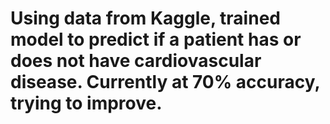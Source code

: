 # Using data from Kaggle, trained model to predict if a patient has or does not have cardiovascular disease. Currently at 70% accuracy, trying to improve. 
